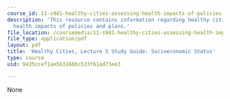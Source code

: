 ```yaml
---
course_id: 11-s941-healthy-cities-assessing-health-impacts-of-policies-and-plans-spring-2016
description: 'This resource contains information regarding healthy cities: Assessing
  health impacts of policies and plans.'
file_location: /coursemedia/11-s941-healthy-cities-assessing-health-impacts-of-policies-and-plans-spring-2016/9435ccef1ae563166bc533f61ad73ee3_MIT11_S941S16_Class5Guide.pdf
file_type: application/pdf
layout: pdf
title: 'Healthy Cities, Lecture 5 Study Guide: Socioeconomic Status'
type: course
uid: 9435ccef1ae563166bc533f61ad73ee3

---
```

None